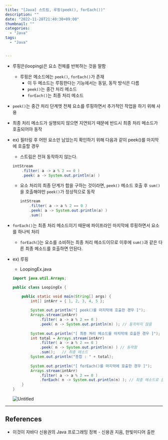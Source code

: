```yaml
---
title: "[Java] 스트림, 루핑(peek(), forEach())"
description: ""
date: "2022-11-28T21:40:30+09:00"
thumbnail: ""
categories:
  - "Java"
tags:
  - "Java"


---
```

<!--more-->

- 루핑은(looping)은 요소 전체를 반복하는 것을 말함
    - 루핑은 메소드에는 `peek()`, `forEach()`가 존재
        - 이 두 메소드는 루핑한다는 기능에서는 동일, 동작 방식은 다름
        - `peek()`는 중간 처리 메소드
        - `forEach()`는 최종 처리 메소드
- `peek()`는 중간 처리 단계엣 전체 요소를 루핑하면서 추가적인 작업을 하기 위해 사용
- 최종 처리 메소드가 실행되지 않으면 지연되기 때문에 반드시 최종 처리 메소드가 호출되어야 동작
- ex) 필터링 후 어떤 요소만 남았는지 확인하기 위해 다음과 같이 peek()를 마지막에 호출할 경우
    - 스트림은 전혀 동작하지 않는다.
    
    ```java
    intStream
    	.filter( a -> a % 2 == 0 )
    	.peek( a -> System.out.println(a) )
    ```
    
    - 요소 처리의 최종 단계가 합을 구하는 것이라면, `peek()` 메소드 호출 후 `sum()`을 호출해야만 `peek()`가 정상적으로 동작
        
        ```java
        intStream
        	.filter( a -> a % 2 == 0 )
        	.peek( a -> System.out.println(a) )
        	.sum()
        ```
        
- `forEach()`는 최종 처리 메소드이기 때문에 파이프라인 마지막에 루핑하면서 요소를 하나씩 처리
    - `forEach(`)는 요소를 소비하는 최종 처리 메소드이므로 이후에 `sum()`과 같은 다른 최종 메소드를 호출하면 안된다.
- ex) 루핑
    - LoopingEx.java
    
    ```java
    import java.util.Arrays;
    
    public class LoopingEx {
    
    	public static void main(String[] args) {
    		int[] intArr = { 1, 2, 3, 4, 5 };
    		
    		System.out.println("[ peek()를 마지막에 호출한 경우 ]");
    		Arrays.stream(intArr)
    			.filter( a -> a % 2 == 0 )
    			.peek( n -> System.out.println(n) ); // 동작하지 않음
    		
    		System.out.println("[ 최종 처리 메소드를 마지막에 호출한 경우 ]");
    		int total = Arrays.stream(intArr)
    			.filter( a -> a % 2 == 0 )
    			.peek( n -> System.out.println(n) ) // 동작함
    			.sum();   // 최종 메소드
    		System.out.println("총합 : " + total);
    		
    		System.out.println("[ forEach()를 마지막에 호출한 경우 ]");
    		Arrays.stream(intArr)
    			.filter( a -> a % 2 == 0 )
    			.forEach( n -> System.out.println(n) ); // 최종 메소드로 동작
    	}
    }
    ```
    
    ![Untitled](/images/lang_java/stream/루핑(peek(),_forEach())/Untitled.png)
    

---

## References

- 이것이 자바다 신용권의 Java 프로그래밍 정복 - 신용권 지음, 한빛미디어 출판